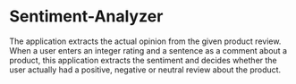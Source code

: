 # Sentiment-Analyzer
The application extracts the actual opinion from the given product review. When a user enters an integer rating and a sentence as a comment about a product, this application extracts the sentiment and decides whether the user actually had a positive, negative or neutral review about the product.
